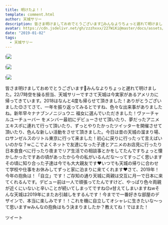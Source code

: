 ```yaml
---
title: 明けたよ！！
template: comment.html
author: 天城サリー
description: 皆さま明けましておめでとうございます🎍みんなよりちょっと遅れて明けました。22/7時空を操る担当、天城サリーですさて天城は今実家があるアメリカに帰ってきています。2018はなんと4度も帰らせて頂きました！あ...
avatar: https://cdn.jsdelivr.net/gh/zzzhxxx/227WiKi@master/docs/assets/photo/avatar/sally.jpg
date: "2019-01-02"
tags:
  - 天城サリー
---
```


!![](https://cdn.jsdelivr.net/gh/227WiKi/227WiKi-image@master/blog-image/sally-2019-01-02_1.jpg)

!![](https://cdn.jsdelivr.net/gh/227WiKi/227WiKi-image@master/blog-image/sally-2019-01-02_2.jpg)

!![](https://cdn.jsdelivr.net/gh/227WiKi/227WiKi-image@master/blog-image/sally-2019-01-02_3.jpg)


皆さま明けましておめでとうございます🎍みんなよりちょっと遅れて明けました。22/7時空を操る担当、天城サリーですさて天城は今実家があるアメリカに帰ってきています。2018はなんと4度も帰らせて頂きました！ありがとうございました😊さてさて、一年を振り返ってみるとですね、色々な出来事がありましたね。新年早々ナナブンノニジュウニ 福女に選んでいただきました！ヴァーチャルユーチューバー をメンバー最初にデビューさせて頂いたり、夢だったアニメエキスポに連れて行って頂いたり、ずっとやりたかったツイッターを開催させて頂いたり、色んな新しい活動をさせて頂きました。今日は昔の天城の溜まり場、ロサンゼルスのリトル東京に行って来ました！初心に戻りに行ったって言えばいいのかな？wここでよくネットで友達になった子達とアニメのお店見に行ったり日本食食べに行ったり夜までリア生活での相談事とかをしてたんですちょっと懐かしかったですあの頃があったから今の私がいるんだな〜ってすっごく思いますその頃に知り合った子達は今でも大大親友です❤️いつでも天城の帰りに合わせて学校や仕事をお休みしてずっと家に泊まりに来てくれます❤️さて、2019年！今年の抱負は！「自立」です！ご存知の通り天城に両親は交互に月一で日本に来てくれるんです。デビュー前は一人で頑張ってたんですけど、やっぱり色々両親が近くにいないと辛いことが続いてしまってですね😔✊甘えてしまいますねwそんな天城は2019年にまたお引越しをするんです！今までで一番好きな部屋のデザインで、本当に楽しみです！！これを機に自立してオシャレに生きたいな〜って思いますwみんなの抱負はもう決まりましたか？教えてね！ではまた！



ツイート



